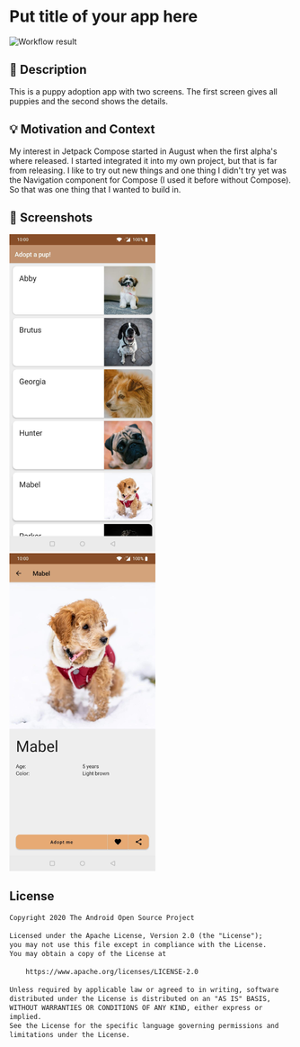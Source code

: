 # Put title of your app here

<!--- Replace <OWNER> with your Github Username and <REPOSITORY> with the name of your repository. -->
<!--- You can find both of these in the url bar when you open your repository in github. -->
![Workflow result](https://github.com/peterfortuin/AndroidDevChallenge-Week1/workflows/Check/badge.svg)


## :scroll: Description
This is a puppy adoption app with two screens. The first screen gives all puppies and the second shows the details.


## :bulb: Motivation and Context
My interest in Jetpack Compose started in August when the first alpha's where released. I started integrated it into my own project, but that is far from releasing.
I like to try out new things and one thing I didn't try yet was the Navigation component for Compose (I used it before without Compose). So that was one thing that I wanted to build in.


## :camera_flash: Screenshots
<img src="/results/screenshot_1.png" width="260">&emsp;<img src="/results/screenshot_2.png" width="260">

## License
```
Copyright 2020 The Android Open Source Project

Licensed under the Apache License, Version 2.0 (the "License");
you may not use this file except in compliance with the License.
You may obtain a copy of the License at

    https://www.apache.org/licenses/LICENSE-2.0

Unless required by applicable law or agreed to in writing, software
distributed under the License is distributed on an "AS IS" BASIS,
WITHOUT WARRANTIES OR CONDITIONS OF ANY KIND, either express or implied.
See the License for the specific language governing permissions and
limitations under the License.
```